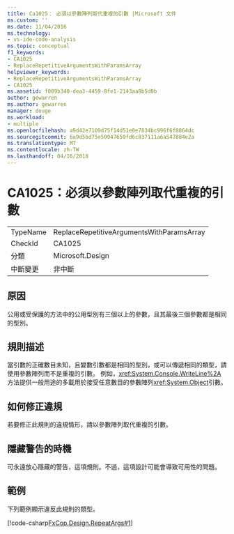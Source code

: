 ```yaml
---
title: Ca1025： 必須以參數陣列取代重複的引數 |Microsoft 文件
ms.custom: ''
ms.date: 11/04/2016
ms.technology:
- vs-ide-code-analysis
ms.topic: conceptual
f1_keywords:
- CA1025
- ReplaceRepetitiveArgumentsWithParamsArray
helpviewer_keywords:
- ReplaceRepetitiveArgumentsWithParamsArray
- CA1025
ms.assetid: f009b340-dea3-4459-8fe1-2143aa8b5d0b
author: gewarren
ms.author: gewarren
manager: douge
ms.workload:
- multiple
ms.openlocfilehash: a9d42e7109d75f14d51e0e7834bc996f6f8864dc
ms.sourcegitcommit: 6a9d5bd75e50947659fd6c837111a6a547884e2a
ms.translationtype: MT
ms.contentlocale: zh-TW
ms.lasthandoff: 04/16/2018
---
```

# <a name="ca1025-replace-repetitive-arguments-with-params-array"></a>CA1025：必須以參數陣列取代重複的引數
|||  
|-|-|  
|TypeName|ReplaceRepetitiveArgumentsWithParamsArray|  
|CheckId|CA1025|  
|分類|Microsoft.Design|  
|中斷變更|非中斷|  
  
## <a name="cause"></a>原因  
 公用或受保護的方法中的公用型別有三個以上的參數，且其最後三個參數都是相同的型別。  
  
## <a name="rule-description"></a>規則描述  
 當引數的正確數目未知，且變數引數都是相同的型別，或可以傳遞相同的類型，請使用參數陣列而不是重複的引數。 例如，<xref:System.Console.WriteLine%2A>方法提供一般用途的多載用於接受任意數目的參數陣列<xref:System.Object>引數。  
  
## <a name="how-to-fix-violations"></a>如何修正違規  
 若要修正此規則的違規情形，請以參數陣列取代重複的引數。  
  
## <a name="when-to-suppress-warnings"></a>隱藏警告的時機  
 可永遠放心隱藏的警告，這項規則。不過，這項設計可能會導致可用性的問題。  
  
## <a name="example"></a>範例  
 下列範例顯示違反此規則的類型。  
  
 [!code-csharp[FxCop.Design.RepeatArgs#1](../code-quality/codesnippet/CSharp/ca1025-replace-repetitive-arguments-with-params-array_1.cs)]